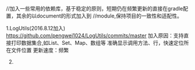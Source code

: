 //加入一些常用的依赖库，基于稳定的原则，短期仍在频繁更新的直接在gradle配置，其余的以document的形式加入到
//module,保持项目的一致性和适配性。

1.LogUtils(2016.8.12加入)
https://github.com/pengwei1024/LogUtils/commits/master
加入原因：支持直接打印数据集合,如List、Set、Map、数组等
         准确显示调用方法、行，快速定位所在文件位置
更新速度：频繁

2.